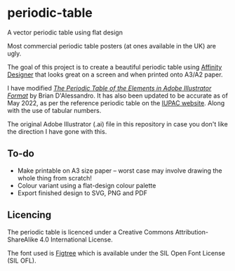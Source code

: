 # periodic-table
A vector periodic table using flat design

Most commercial periodic table posters (at ones available in the UK) are ugly.

The goal of this project is to create a beautiful periodic table using [Affinity Designer](https://affinity.serif.com/) that looks great on a screen and when printed onto A3/A2 paper.

I have modified [*The Periodic Table of the Elements in Adobe Illustrator Format*](https://www.briandalessandro.com/blog/the-periodic-table-of-the-elements-in-adobe-illustrator-format/) by Brian D'Alessandro. It has also been updated to be accurate as of May 2022, as per the reference periodic table on the [IUPAC website](https://iupac.org/what-we-do/periodic-table-of-elements/). Along with the use of tabular numbers.

The original Adobe Illustrator (.ai) file in this repository in case you don't like the direction I have gone with this.

## To-do
* Make printable on A3 size paper – worst case may involve drawing the whole thing from scratch!
* Colour variant using a flat-design colour palette
* Export finished design to SVG, PNG and PDF

## Licencing
The periodic table is licenced under a Creative Commons Attribution-ShareAlike 4.0 International License.

The font used is [Figtree](https://github.com/erikdkennedy/figtree) which is available under the SIL Open Font License (SIL OFL). 